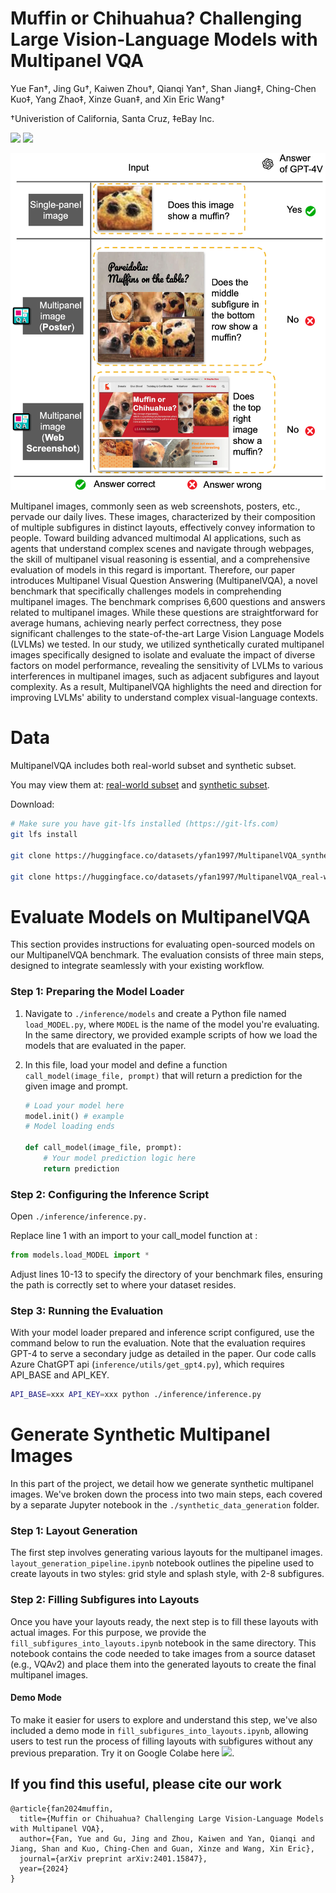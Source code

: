# Muffin or Chihuahua? Challenging Large Vision-Language Models with Multipanel VQA

Yue Fan†, Jing Gu†, Kaiwen Zhou†, Qianqi Yan†, Shan Jiang‡, Ching-Chen Kuo‡, Yang Zhao‡, Xinze Guan‡, and Xin Eric Wang†

†Univeristion of California, Santa Cruz, ‡eBay Inc.

<a href='https://arxiv.org/abs/2401.15847'><img src='https://img.shields.io/badge/Paper-Arxiv-red'></a> <a href='https://sites.google.com/view/multipanelvqa/home'><img src='https://img.shields.io/badge/Project-Page-green'></a> 

![teaser](teaser.png)

Multipanel images, commonly seen as web screenshots, posters, etc., pervade our daily lives. These images, characterized by their composition of multiple subfigures in distinct layouts, effectively convey information to people. Toward building advanced multimodal AI applications, such as agents that understand complex scenes and navigate through webpages, the skill of multipanel visual reasoning is essential, and a comprehensive evaluation of models in this regard is important. Therefore, our paper introduces Multipanel Visual Question Answering (MultipanelVQA), a novel benchmark that specifically challenges models in comprehending multipanel images. The benchmark comprises 6,600 questions and answers related to multipanel images. While these questions are straightforward for average humans, achieving nearly perfect correctness, they pose significant challenges to the state-of-the-art Large Vision Language Models (LVLMs) we tested. In our study, we utilized synthetically curated multipanel images specifically designed to isolate and evaluate the impact of diverse factors on model performance, revealing the sensitivity of LVLMs to various interferences in multipanel images, such as adjacent subfigures and layout complexity. As a result, MultipanelVQA highlights the need and direction for improving LVLMs' ability to understand complex visual-language contexts.

# Data
MultipanelVQA includes both real-world subset and synthetic subset.

You may view them at: [real-world subset](https://huggingface.co/datasets/yfan1997/MultipanelVQA_real-world) and [synthetic subset](https://huggingface.co/datasets/yfan1997/MultipanelVQA_synthetic).

Download:
``` bash
# Make sure you have git-lfs installed (https://git-lfs.com)
git lfs install

git clone https://huggingface.co/datasets/yfan1997/MultipanelVQA_synthetic

git clone https://huggingface.co/datasets/yfan1997/MultipanelVQA_real-world

```

# Evaluate Models on MultipanelVQA

This section provides instructions for evaluating open-sourced models on our MultipanelVQA benchmark. The evaluation consists of three main steps, designed to integrate seamlessly with your existing workflow.


### Step 1: Preparing the Model Loader

1. Navigate to `./inference/models` and create a Python file named `load_MODEL.py`, where `MODEL` is the name of the model you're evaluating. In the same directory, we provided example scripts of how we load the models that are evaluated in the paper.

2. In this file, load your model and define a function `call_model(image_file, prompt)` that will return a prediction for the given image and prompt.

   ```python
   # Load your model here
   model.init() # example
   # Model loading ends

   def call_model(image_file, prompt):
       # Your model prediction logic here
       return prediction
    ```
### Step 2: Configuring the Inference Script
Open `./inference/inference.py.`

Replace line 1 with an import to your call_model function at :

```python
from models.load_MODEL import *
```

Adjust lines 10-13 to specify the directory of your benchmark files, ensuring the path is correctly set to where your dataset resides.

### Step 3: Running the Evaluation
With your model loader prepared and inference script configured, use the command below to run the evaluation. Note that the evaluation requires GPT-4 to serve a secondary judge as detailed in the paper. Our code calls Azure ChatGPT api (`inference/utils/get_gpt4.py`), which requires API_BASE and API_KEY.

```bash
API_BASE=xxx API_KEY=xxx python ./inference/inference.py
```

# Generate Synthetic Multipanel Images

In this part of the project, we detail how we generate synthetic multipanel images. We've broken down the process into two main steps, each covered by a separate Jupyter notebook in the `./synthetic_data_generation` folder.

### Step 1: Layout Generation

The first step involves generating various layouts for the multipanel images. `layout_generation_pipeline.ipynb` notebook outlines the pipeline used to create layouts in two styles: grid style and splash style, with 2-8 subfigures.

### Step 2: Filling Subfigures into Layouts

Once you have your layouts ready, the next step is to fill these layouts with actual images. For this purpose, we provide the `fill_subfigures_into_layouts.ipynb` notebook in the same directory. This notebook contains the code needed to take images from a source dataset (e.g., VQAv2) and place them into the generated layouts to create the final multipanel images.

#### Demo Mode

To make it easier for users to explore and understand this step, we've also included a demo mode in `fill_subfigures_into_layouts.ipynb`, allowing users to test run the process of filling layouts with subfigures without any previous preparation. Try it on Google Colabe here <a href='https://colab.research.google.com/drive/1kun-ba88jTuLPj4zcLNR26K7ft7M3TdO?usp=sharing'><img src='https://img.shields.io/badge/Open%20in-Colab-F9AB00?logo=Google-Colab&logoColor=white'></a>.


## If you find this useful, please cite our work
```
@article{fan2024muffin,
  title={Muffin or Chihuahua? Challenging Large Vision-Language Models with Multipanel VQA},
  author={Fan, Yue and Gu, Jing and Zhou, Kaiwen and Yan, Qianqi and Jiang, Shan and Kuo, Ching-Chen and Guan, Xinze and Wang, Xin Eric},
  journal={arXiv preprint arXiv:2401.15847},
  year={2024}
}
```